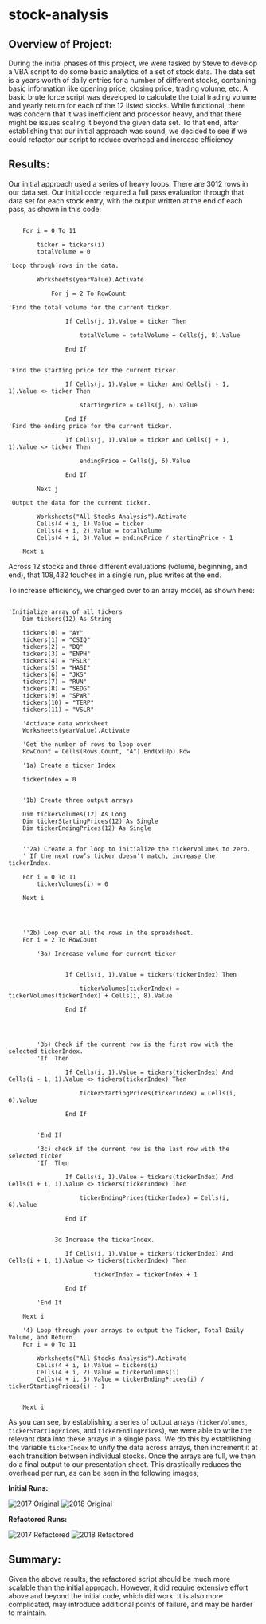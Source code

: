 # stock-analysis

## Overview of Project: 

During the initial phases of this project, we were tasked by Steve to develop a VBA script to do some basic analytics of a set of stock data. The data set is a years worth of daily entries for a number of different stocks, containing basic information like opening price, closing price, trading volume, etc. A basic brute force script was developed to calculate the total trading volume and yearly return for each of the 12 listed stocks. While functional, there was concern that it was inefficient and processor heavy, and that there might be issues scaling it beyond the given data set. To that end, after establishing that our initial approach was sound, we decided to see if we could refactor our script to reduce overhead and increase efficiency 

## Results: 

Our initial approach used a series of heavy loops. There are 3012 rows in our data set. Our initial code required a full pass evaluation through that data set for each stock entry, with the output written at the end of each pass, as shown in this code:

```

    For i = 0 To 11
    
        ticker = tickers(i)
        totalVolume = 0
        
'Loop through rows in the data.

        Worksheets(yearValue).Activate
        
            For j = 2 To RowCount

'Find the total volume for the current ticker.

                If Cells(j, 1).Value = ticker Then
                    
                    totalVolume = totalVolume + Cells(j, 8).Value
                    
                End If
                

'Find the starting price for the current ticker.

                If Cells(j, 1).Value = ticker And Cells(j - 1, 1).Value <> ticker Then

                    startingPrice = Cells(j, 6).Value

                End If
'Find the ending price for the current ticker.

                If Cells(j, 1).Value = ticker And Cells(j + 1, 1).Value <> ticker Then

                    endingPrice = Cells(j, 6).Value

                End If
                
        Next j
        
'Output the data for the current ticker.

        Worksheets("All Stocks Analysis").Activate
        Cells(4 + i, 1).Value = ticker
        Cells(4 + i, 2).Value = totalVolume
        Cells(4 + i, 3).Value = endingPrice / startingPrice - 1
        
    Next i
```

Across 12 stocks and three different evaluations (volume, beginning, and end), that 108,432 touches in a single run, plus writes at the end. 

To increase efficiency, we changed over to an array model, as shown here:

```

'Initialize array of all tickers
    Dim tickers(12) As String
    
    tickers(0) = "AY"
    tickers(1) = "CSIQ"
    tickers(2) = "DQ"
    tickers(3) = "ENPH"
    tickers(4) = "FSLR"
    tickers(5) = "HASI"
    tickers(6) = "JKS"
    tickers(7) = "RUN"
    tickers(8) = "SEDG"
    tickers(9) = "SPWR"
    tickers(10) = "TERP"
    tickers(11) = "VSLR"
    
    'Activate data worksheet
    Worksheets(yearValue).Activate
    
    'Get the number of rows to loop over
    RowCount = Cells(Rows.Count, "A").End(xlUp).Row
    
    '1a) Create a ticker Index
    
    tickerIndex = 0
    

    '1b) Create three output arrays
    
    Dim tickerVolumes(12) As Long
    Dim tickerStartingPrices(12) As Single
    Dim tickerEndingPrices(12) As Single
    
    
    ''2a) Create a for loop to initialize the tickerVolumes to zero.
    ' If the next row’s ticker doesn’t match, increase the tickerIndex.
    
    For i = 0 To 11
        tickerVolumes(i) = 0
        
    Next i
    
    
    
        
    ''2b) Loop over all the rows in the spreadsheet.
    For i = 2 To RowCount
    
        '3a) Increase volume for current ticker
        
        
                If Cells(i, 1).Value = tickers(tickerIndex) Then
                    
                    tickerVolumes(tickerIndex) = tickerVolumes(tickerIndex) + Cells(i, 8).Value
                    
                End If
                

        
        
        '3b) Check if the current row is the first row with the selected tickerIndex.
        'If  Then
            
                If Cells(i, 1).Value = tickers(tickerIndex) And Cells(i - 1, 1).Value <> tickers(tickerIndex) Then

                    tickerStartingPrices(tickerIndex) = Cells(i, 6).Value

                End If
            
            
        'End If
        
        '3c) check if the current row is the last row with the selected ticker
        'If  Then
            
                If Cells(i, 1).Value = tickers(tickerIndex) And Cells(i + 1, 1).Value <> tickers(tickerIndex) Then

                    tickerEndingPrices(tickerIndex) = Cells(i, 6).Value

                End If
            

            '3d Increase the tickerIndex.
            
                If Cells(i, 1).Value = tickers(tickerIndex) And Cells(i + 1, 1).Value <> tickers(tickerIndex) Then

                        tickerIndex = tickerIndex + 1
                        
                End If
            
        'End If
    
    Next i
    
    '4) Loop through your arrays to output the Ticker, Total Daily Volume, and Return.
    For i = 0 To 11
        
        Worksheets("All Stocks Analysis").Activate
        Cells(4 + i, 1).Value = tickers(i)
        Cells(4 + i, 2).Value = tickerVolumes(i)
        Cells(4 + i, 3).Value = tickerEndingPrices(i) / tickerStartingPrices(i) - 1

        
    Next i

```

As you can see, by establishing a series of output arrays (`tickerVolumes`, `tickerStartingPrices`, and `tickerEndingPrices`), we were able to write the relevant data into these arrays in a single pass. We do this by establishing the variable `tickerIndex` to unify the data across arrays, then increment it at each transition between individual stocks. Once the arrays are full, we then do a final output to our presentation sheet. This drastically reduces the overhead per run, as can be seen in the following images;

**Initial Runs:**

![2017 Original](/Resources/yearValueAnalysisRuntime2017.png)
![2018 Original](/Resources/yearValueAnalysisRuntime2018.png)


**Refactored Runs:**

![2017 Refactored](/Resources/VBA_Challenge_2017.png)
![2018 Refactored](/Resources/VBA_Challenge_2017.png)

## Summary: 

Given the above results, the refactored script should be much more scalable than the initial approach. However, it did require extensive effort above and beyond the initial code, which did work. It is also more complicated, may introduce additional points of failure, and may be harder to maintain. 
